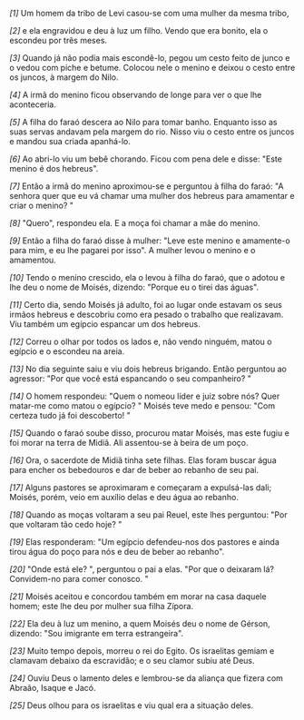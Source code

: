 *[1]* Um homem da tribo de Levi casou-se com uma mulher da mesma tribo,

*[2]* e ela engravidou e deu à luz um filho. Vendo que era bonito, ela o escondeu por três meses.

*[3]* Quando já não podia mais escondê-lo, pegou um cesto feito de junco e o vedou com piche e betume. Colocou nele o menino e deixou o cesto entre os juncos, à margem do Nilo.

*[4]* A irmã do menino ficou observando de longe para ver o que lhe aconteceria.

*[5]* A filha do faraó descera ao Nilo para tomar banho. Enquanto isso as suas servas andavam pela margem do rio. Nisso viu o cesto entre os juncos e mandou sua criada apanhá-lo.

*[6]* Ao abri-lo viu um bebê chorando. Ficou com pena dele e disse: "Este menino é dos hebreus".

*[7]* Então a irmã do menino aproximou-se e perguntou à filha do faraó: "A senhora quer que eu vá chamar uma mulher dos hebreus para amamentar e criar o menino? "

*[8]* "Quero", respondeu ela. E a moça foi chamar a mãe do menino.

*[9]* Então a filha do faraó disse à mulher: "Leve este menino e amamente-o para mim, e eu lhe pagarei por isso". A mulher levou o menino e o amamentou.

*[10]* Tendo o menino crescido, ela o levou à filha do faraó, que o adotou e lhe deu o nome de Moisés, dizendo: "Porque eu o tirei das águas".

*[11]* Certo dia, sendo Moisés já adulto, foi ao lugar onde estavam os seus irmãos hebreus e descobriu como era pesado o trabalho que realizavam. Viu também um egípcio espancar um dos hebreus.

*[12]* Correu o olhar por todos os lados e, não vendo ninguém, matou o egípcio e o escondeu na areia.

*[13]* No dia seguinte saiu e viu dois hebreus brigando. Então perguntou ao agressor: "Por que você está espancando o seu companheiro? "

*[14]* O homem respondeu: "Quem o nomeou líder e juiz sobre nós? Quer matar-me como matou o egípcio? " Moisés teve medo e pensou: "Com certeza tudo já foi descoberto! "

*[15]* Quando o faraó soube disso, procurou matar Moisés, mas este fugiu e foi morar na terra de Midiã. Ali assentou-se à beira de um poço.

*[16]* Ora, o sacerdote de Midiã tinha sete filhas. Elas foram buscar água para encher os bebedouros e dar de beber ao rebanho de seu pai.

*[17]* Alguns pastores se aproximaram e começaram a expulsá-las dali; Moisés, porém, veio em auxílio delas e deu água ao rebanho.

*[18]* Quando as moças voltaram a seu pai Reuel, este lhes perguntou: "Por que voltaram tão cedo hoje? "

*[19]* Elas responderam: "Um egípcio defendeu-nos dos pastores e ainda tirou água do poço para nós e deu de beber ao rebanho".

*[20]* "Onde está ele? ", perguntou o pai a elas. "Por que o deixaram lá? Convidem-no para comer conosco. "

*[21]* Moisés aceitou e concordou também em morar na casa daquele homem; este lhe deu por mulher sua filha Zípora.

*[22]* Ela deu à luz um menino, a quem Moisés deu o nome de Gérson, dizendo: "Sou imigrante em terra estrangeira".

*[23]* Muito tempo depois, morreu o rei do Egito. Os israelitas gemiam e clamavam debaixo da escravidão; e o seu clamor subiu até Deus.

*[24]* Ouviu Deus o lamento deles e lembrou-se da aliança que fizera com Abraão, Isaque e Jacó.

*[25]* Deus olhou para os israelitas e viu qual era a situação deles.

